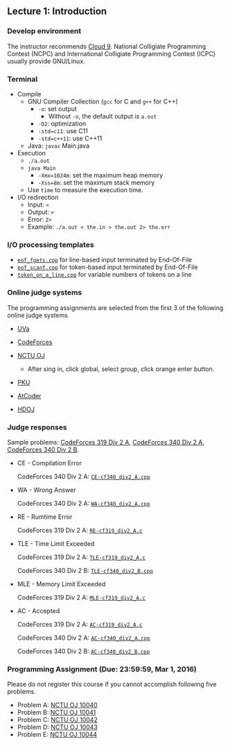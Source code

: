## Lecture 1: Introduction

### Develop environment
The instructor recommends [Cloud 9](https://c9.io/). National Colligiate
Programming Contest (NCPC) and International Colligiate Programming Contest 
(ICPC) usually provide GNU/Linux.

### Terminal

+   Compile
    +   GNU Compiler Collection (`gcc` for C and `g++` for C++)
        +   `-o`: set output
            +   Without `-o`, the default output is `a.out`
        +   `-O2`: optimization
        +   `-std=c11`: use C11
        +   `-std=c++11`: use C++11
    +   Java: `javac` Main.java
+   Execution
    +   `./a.out`
    +   `java Main`
        +   `-Xmx=1024m`: set the maximum heap memory
        +   `-Xss=8m`: set the maximum stack memory
    +   Use `time` to measure the execution time.
+   I/O redirection
    +   Input: `<`
    +   Output: `>`
    +   Error: `2>`
    +   Example: `./a.out < the.in > the.out 2> the.err`

### I/O processing templates

+	[`eof_fgets.cpp`](eof_fgets.cpp) for line-based input terminated by End-Of-File
+	[`eof_scanf.cpp`](eof_scanf.cpp) for token-based input terminated by End-Of-File
+	[`token_on_a_line.cpp`](token_on_a_line.cpp) for variable numbers of tokens on a line

### Online judge systems

The programming assignments are selected from the first 3 of the following online judge systems

+   [UVa](https://uva.onlinejudge.org/)
+   [CodeForces](http://codeforces.com/)
+   [NCTU OJ](https://oj.nctu.me/)
    +   After sing in, click global, select group, click orange enter button. 

+   [PKU](http://poj.org/)
+   [AtCoder](http://atcoder.jp/)
+   [HDOJ](http://acm.hdu.edu.cn/)

### Judge responses

Sample problems:
[CodeForces 319 Div 2 A](http://codeforces.com/contest/577/problem/A), 
[CodeForces 340 Div 2 A](http://codeforces.com/problemset/problem/617/A), 
[CodeForces 340 Div 2 B](http://codeforces.com/problemset/problem/617/B). 

+   CE - Compilation Error

    CodeForces 340 Div 2 A: [`CE-cf340_div2_A.cpp`](CE-cf340_div2_A.cpp)
+   WA - Wrong Answer

    CodeForces 340 Div 2 A: [`WA-cf340_div2_A.cpp`](WA-cf340_div2_A.cpp)
+   RE - Rumtime Error

    CodeForces 319 Div 2 A: [`RE-cf319_div2_A.c`](RE-cf319_div2_A.c)
+   TLE - Time Limit Exceeded

    CodeForces 319 Div 2 A: [`TLE-cf319_div2_A.c`](TLE-cf319_div2_A.c)
    
    CodeForces 340 Div 2 B: [`TLE-cf340_div2_B.cpp`](TLE-cf340_div2_B.cpp)
+   MLE - Memory Limit Exceeded

    CodeForces 319 Div 2 A: [`MLE-cf319_div2_A.c`](MLE-cf319_div2_A.c)
+   AC - Accepted

    CodeForces 319 Div 2 A: [`AC-cf319_div2_A.c`](AC-cf319_div2_A.c)
    
    CodeForces 340 Div 2 A: [`AC-cf340_div2_A.cpp`](AC-cf340_div2_A.cpp)
    
    CodeForces 340 Div 2 B: [`AC-cf340_div2_B.cpp`](AC-cf340_div2_B.cpp)

### Programming Assignment (Due: 23:59:59, Mar 1, 2016)
Please do not register this course if you cannot accomplish following five problems.

+   Problem A: [NCTU OJ 10040](https://oj.nctu.me/groups/2/problems/10040/)
+   Problem B: [NCTU OJ 10041](https://oj.nctu.me/groups/2/problems/10041/)
+   Problem C: [NCTU OJ 10042](https://oj.nctu.me/groups/2/problems/10042/)
+   Problem D: [NCTU OJ 10043](https://oj.nctu.me/groups/2/problems/10043/)
+   Problem E: [NCTU OJ 10044](https://oj.nctu.me/groups/2/problems/10044/)